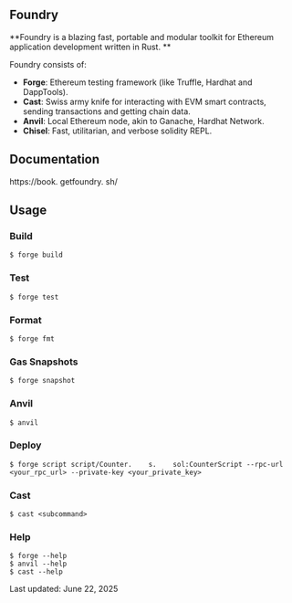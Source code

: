 ## Foundry

**Foundry is a blazing fast, portable and modular toolkit for Ethereum application development written in Rust.    **

Foundry consists of:

- **Forge**: Ethereum testing framework (like Truffle, Hardhat and DappTools).    
- **Cast**: Swiss army knife for interacting with EVM smart contracts, sending transactions and getting chain data.    
- **Anvil**: Local Ethereum node, akin to Ganache, Hardhat Network.    
- **Chisel**: Fast, utilitarian, and verbose solidity REPL.    

## Documentation

https://book.    getfoundry.    sh/

## Usage

### Build

```shell
$ forge build
```

### Test

```shell
$ forge test
```

### Format

```shell
$ forge fmt
```

### Gas Snapshots

```shell
$ forge snapshot
```

### Anvil

```shell
$ anvil
```

### Deploy

```shell
$ forge script script/Counter.    s.    sol:CounterScript --rpc-url <your_rpc_url> --private-key <your_private_key>
```

### Cast

```shell
$ cast <subcommand>
```

### Help

```shell
$ forge --help
$ anvil --help
$ cast --help
```

Last updated: June 22, 2025



